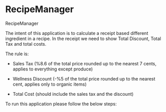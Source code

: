 # RecipeManager
RecipeManager

The intent of this application is to calculate a receipt based different ingredient in a recipe.
In the receipt we need to show Total Discount, Total Tax and total costs.

The rule is:

- Sales Tax (%8.6 of the total price rounded up to the nearest 7 cents, applies to everything except produce)

- Wellness Discount (-%5 of the total price rounded up to the nearest cent, applies only to organic items)

- Total Cost (should include the sales tax and the discount)

To run this application please follow the below steps:




